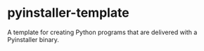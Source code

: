 # pyinstaller-template
A template for creating Python programs that are delivered with a Pyinstaller binary.
